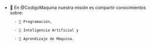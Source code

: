 - 👋 En @CodigoMaquina nuestra misión es compartir conocimientos sobre:
    
        - 👀 Programación, 
    
        - 👀 Inteligencia Artificial y
        
        - 👀 Aprendizaje de Máquina.

